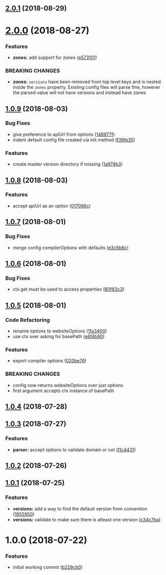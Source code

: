 <a name="2.0.1"></a>
## [2.0.1](https://github.com/dimerapp/config-parser/compare/v2.0.0...v2.0.1) (2018-08-29)



<a name="2.0.0"></a>
# [2.0.0](https://github.com/dimerapp/config-parser/compare/v1.0.9...v2.0.0) (2018-08-27)


### Features

* **zones:** add support for zones ([e573101](https://github.com/dimerapp/config-parser/commit/e573101))


### BREAKING CHANGES

* **zones:** `versions` have been removed from top level keys and is nested inside the `zones`
property. Existing config files will parse fine, however the parsed value will not have versions and
instead have zones



<a name="1.0.9"></a>
## [1.0.9](https://github.com/dimerapp/config-parser/compare/v1.0.8...v1.0.9) (2018-08-03)


### Bug Fixes

* give preference to apiUrl from options ([146977f](https://github.com/dimerapp/config-parser/commit/146977f))
* indent default config file created via init method ([f39fe35](https://github.com/dimerapp/config-parser/commit/f39fe35))


### Features

* create master version directory if missing ([1a974b3](https://github.com/dimerapp/config-parser/commit/1a974b3))



<a name="1.0.8"></a>
## [1.0.8](https://github.com/dimerapp/config-parser/compare/v1.0.7...v1.0.8) (2018-08-03)


### Features

* accept apiUrl as an option ([017066c](https://github.com/dimerapp/config-parser/commit/017066c))



<a name="1.0.7"></a>
## [1.0.7](https://github.com/dimerapp/config-parser/compare/v1.0.6...v1.0.7) (2018-08-01)


### Bug Fixes

* merge config compilerOptions with defaults ([e3c6b8c](https://github.com/dimerapp/config-parser/commit/e3c6b8c))



<a name="1.0.6"></a>
## [1.0.6](https://github.com/dimerapp/config-parser/compare/v1.0.5...v1.0.6) (2018-08-01)


### Bug Fixes

* ctx.get must be used to access properties ([80f83c3](https://github.com/dimerapp/config-parser/commit/80f83c3))



<a name="1.0.5"></a>
## [1.0.5](https://github.com/dimerapp/config-parser/compare/v1.0.4...v1.0.5) (2018-08-01)


### Code Refactoring

* rename options to websiteOptions ([1fa3400](https://github.com/dimerapp/config-parser/commit/1fa3400))
* use ctx over asking for basePath ([e6f4b90](https://github.com/dimerapp/config-parser/commit/e6f4b90))


### Features

* export compiler options ([020be76](https://github.com/dimerapp/config-parser/commit/020be76))


### BREAKING CHANGES

* config now returns websiteOptions over just options
* first argument accepts ctx instance of basePath



<a name="1.0.4"></a>
## [1.0.4](https://github.com/dimerapp/config-parser/compare/v1.0.3...v1.0.4) (2018-07-28)



<a name="1.0.3"></a>
## [1.0.3](https://github.com/dimerapp/config-parser/compare/v1.0.2...v1.0.3) (2018-07-27)


### Features

* **parser:** accept options to validate domain or not ([f1c4431](https://github.com/dimerapp/config-parser/commit/f1c4431))



<a name="1.0.2"></a>
## [1.0.2](https://github.com/dimerapp/config-parser/compare/v1.0.1...v1.0.2) (2018-07-26)



<a name="1.0.1"></a>
## [1.0.1](https://github.com/dimerapp/config-parser/compare/v1.0.0...v1.0.1) (2018-07-25)


### Features

* **versions:** add a way to find the default version from convention ([1955950](https://github.com/dimerapp/config-parser/commit/1955950))
* **versions:** validate to make sure there is atleast one version ([c34c7ba](https://github.com/dimerapp/config-parser/commit/c34c7ba))



<a name="1.0.0"></a>
# 1.0.0 (2018-07-22)


### Features

* initial working commit ([b229cb0](https://github.com/dimerapp/config-parser/commit/b229cb0))



